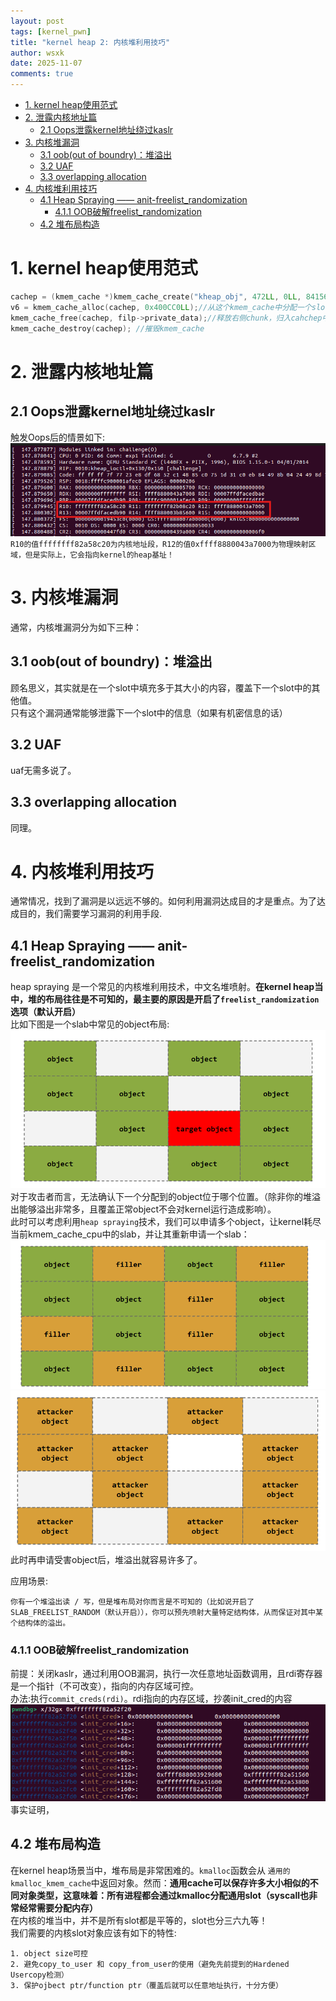 ```yaml
---
layout: post
tags: [kernel_pwn]
title: "kernel heap 2: 内核堆利用技巧"
author: wsxk
date: 2025-11-07
comments: true
---
```


- [1. kernel heap使用范式](#1-kernel-heap使用范式)
- [2.  泄露内核地址篇](#2--泄露内核地址篇)
  - [2.1 Oops泄露kernel地址绕过kaslr](#21-oops泄露kernel地址绕过kaslr)
- [3. 内核堆漏洞](#3-内核堆漏洞)
  - [3.1 oob(out of boundry)：堆溢出](#31-oobout-of-boundry堆溢出)
  - [3.2 UAF](#32-uaf)
  - [3.3 overlapping allocation](#33-overlapping-allocation)
- [4. 内核堆利用技巧](#4-内核堆利用技巧)
  - [4.1 Heap Spraying —— anit-freelist\_randomization](#41-heap-spraying--anit-freelist_randomization)
    - [4.1.1 OOB破解freelist\_randomization](#411-oob破解freelist_randomization)
  - [4.2 堆布局构造](#42-堆布局构造)



# 1. kernel heap使用范式<br>
```c
cachep = (kmem_cache *)kmem_cache_create("kheap_obj", 472LL, 0LL, 84156416LL, 0LL);//大小为472
v6 = kmem_cache_alloc(cachep, 0x400CC0LL);//从这个kmem_cache中分配一个slot
kmem_cache_free(cachep, filp->private_data);//释放右侧chunk，归入cahchep中。
kmem_cache_destroy(cachep); //摧毁kmem_cache
```

# 2.  泄露内核地址篇<br>
## 2.1 Oops泄露kernel地址绕过kaslr<br>
触发Oops后的情景如下:<br>
![](https://raw.githubusercontent.com/wsxk/wsxk_pictures/main/2025-9-25/20251023001013.png)
`R10的值ffffffff82a58c20为内核地址段，R12的值0xffff8880043a7000为物理映射区域，但是实际上，它会指向kernel的heap基址！`<br>

# 3. 内核堆漏洞<br>
通常，内核堆漏洞分为如下三种：<br>
## 3.1 oob(out of boundry)：堆溢出<br>
顾名思义，其实就是在一个slot中填充多于其大小的内容，覆盖下一个slot中的其他值。<br>
只有这个漏洞通常能够泄露下一个slot中的信息（如果有机密信息的话）<br>

## 3.2 UAF<br>
uaf无需多说了。

## 3.3 overlapping allocation<br>
同理。<br>

# 4. 内核堆利用技巧<br>
通常情况，找到了漏洞是以远远不够的。如何利用漏洞达成目的才是重点。为了达成目的，我们需要学习漏洞的利用手段.<br>

## 4.1 Heap Spraying —— anit-freelist_randomization<br>
heap spraying 是一个常见的内核堆利用技术，中文名堆喷射。**在kernel heap当中，堆的布局往往是不可知的，最主要的原因是开启了`freelist_randomization`选项（默认开启）**<br>
比如下图是一个slab中常见的object布局:<br>
![](https://raw.githubusercontent.com/wsxk/wsxk_pictures/main/2025-9-25/20251028222255.png)
对于攻击者而言，无法确认下一个分配到的object位于哪个位置。（除非你的堆溢出能够溢出非常多，且覆盖正常object不会对kernel运行造成影响）。<br>
此时可以考虑利用`heap spraying`技术，我们可以申请多个object，让kernel耗尽当前kmem_cache_cpu中的slab，并让其重新申请一个slab：<br>
![](https://raw.githubusercontent.com/wsxk/wsxk_pictures/main/2025-9-25/20251028223704.png)
![](https://raw.githubusercontent.com/wsxk/wsxk_pictures/main/2025-9-25/20251028223729.png)
此时再申请受害object后，堆溢出就容易许多了。<br>

应用场景:<br>
```
你有一个堆溢出读 / 写，但是堆布局对你而言是不可知的（比如说开启了 SLAB_FREELIST_RANDOM（默认开启）），你可以预先喷射大量特定结构体，从而保证对其中某个结构体的溢出。
```
### 4.1.1 OOB破解freelist_randomization<br>
前提：关闭kaslr，通过利用OOB漏洞，执行一次任意地址函数调用，且rdi寄存器是一个指针（不可改变），指向的内存区域可控。<br>
办法:执行`commit_creds(rdi)`。rdi指向的内存区域，抄袭init_cred的内容<br>
![](https://raw.githubusercontent.com/wsxk/wsxk_pictures/main/2025-9-25/20251029222456.png)
事实证明，

## 4.2 堆布局构造<br>
在kernel heap场景当中，堆布局是非常困难的。`kmalloc`函数会从 `通用的kmalloc_kmem_cache`中返回对象。然而：**通用cache可以保存许多大小相似的不同对象类型，这意味着：所有进程都会通过kmalloc分配通用slot（syscall也非常经常需要分配内存）**<br>
在内核的堆当中，并不是所有slot都是平等的，slot也分三六九等！<br>
我们需要的内核slot对象应该有如下的特性:<br>
```
1. object size可控
2. 避免copy_to_user 和 copy_from_user的使用（避免先前提到的Hardened Usercopy检测）
3. 保护ojbect ptr/function ptr（覆盖后就可以任意地址执行，十分方便）
```




<!-- Google tag (gtag.js) -->
<script async src="https://www.googletagmanager.com/gtag/js?id=G-C22S5YSYL7"></script>
<script>
  window.dataLayer = window.dataLayer || [];
  function gtag(){dataLayer.push(arguments);}
  gtag('js', new Date());

  gtag('config', 'G-C22S5YSYL7');
</script>